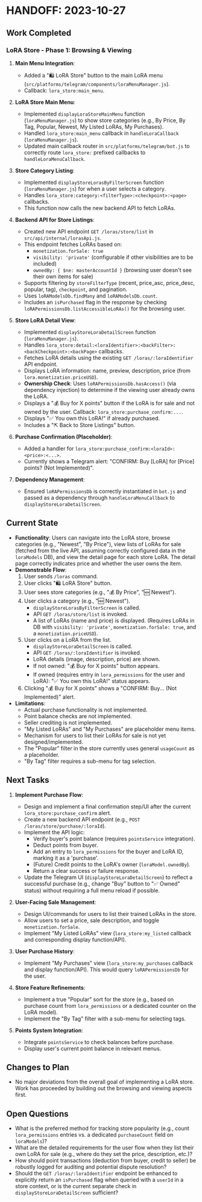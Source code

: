 # HANDOFF: 2023-10-27

## Work Completed

### LoRA Store - Phase 1: Browsing & Viewing

1.  **Main Menu Integration**:
    *   Added a "🛍️ LoRA Store" button to the main LoRA menu (`src/platforms/telegram/components/loraMenuManager.js`).
    *   Callback: `lora_store:main_menu`.

2.  **LoRA Store Main Menu**:
    *   Implemented `displayLoraStoreMainMenu` function (`loraMenuManager.js`) to show store categories (e.g., By Price, By Tag, Popular, Newest, My Listed LoRAs, My Purchases).
    *   Handled `lora_store:main_menu` callback in `handleLoraCallback` (`loraMenuManager.js`).
    *   Updated main callback router in `src/platforms/telegram/bot.js` to correctly route `lora_store:` prefixed callbacks to `handleLoraMenuCallback`.

3.  **Store Category Listing**:
    *   Implemented `displayStoreLorasByFilterScreen` function (`loraMenuManager.js`) for when a user selects a category.
    *   Handles `lora_store:category:<filterType>:<checkpoint>:<page>` callbacks.
    *   This function now calls the new backend API to fetch LoRAs.

4.  **Backend API for Store Listings**:
    *   Created new API endpoint `GET /loras/store/list` in `src/api/internal/lorasApi.js`.
    *   This endpoint fetches LoRAs based on:
        *   `monetization.forSale: true`
        *   `visibility: 'private'` (configurable if other visibilities are to be included)
        *   `ownedBy: { $ne: masterAccountId }` (browsing user doesn't see their own items for sale)
    *   Supports filtering by `storeFilterType` (recent, price_asc, price_desc, popular, tag), `checkpoint`, and pagination.
    *   Uses `loRAModelsDb.findMany` and `loRAModelsDb.count`.
    *   Includes an `isPurchased` flag in the response by checking `loRAPermissionsDb.listAccessibleLoRAs()` for the browsing user.

5.  **Store LoRA Detail View**:
    *   Implemented `displayStoreLoraDetailScreen` function (`loraMenuManager.js`).
    *   Handles `lora_store:detail:<loraIdentifier>:<backFilter>:<backCheckpoint>:<backPage>` callbacks.
    *   Fetches LoRA details using the existing `GET /loras/:loraIdentifier` API endpoint.
    *   Displays LoRA information: name, preview, description, price (from `lora.monetization.priceUSD`).
    *   **Ownership Check**: Uses `loRAPermissionsDb.hasAccess()` (via dependency injection) to determine if the viewing user already owns the LoRA.
    *   Displays a "💰 Buy for X points" button if the LoRA is for sale and not owned by the user. Callback: `lora_store:purchase_confirm:...`.
    *   Displays "✅ You own this LoRA!" if already purchased.
    *   Includes a "⇱ Back to Store Listings" button.

6.  **Purchase Confirmation (Placeholder)**:
    *   Added a handler for `lora_store:purchase_confirm:<loraId>:<price>:<...>`.
    *   Currently shows a Telegram alert: "CONFIRM: Buy [LoRA] for [Price] points? (Not Implemented)".

7.  **Dependency Management**:
    *   Ensured `loRAPermissionsDb` is correctly instantiated in `bot.js` and passed as a dependency through `handleLoraMenuCallback` to `displayStoreLoraDetailScreen`.

## Current State

*   **Functionality**: Users can navigate into the LoRA store, browse categories (e.g., "Newest", "By Price"), view lists of LoRAs for sale (fetched from the live API, assuming correctly configured data in the `loraModels` DB), and view the detail page for each store LoRA. The detail page correctly indicates price and whether the user owns the item.
*   **Demonstrable Flow**:
    1.  User sends `/loras` command.
    2.  User clicks "🛍️ LoRA Store" button.
    3.  User sees store categories (e.g., "💰 By Price", "🆕 Newest").
    4.  User clicks a category (e.g., "🆕 Newest").
        *   `displayStoreLorasByFilterScreen` is called.
        *   API `GET /loras/store/list` is invoked.
        *   A list of LoRAs (name and price) is displayed. (Requires LoRAs in DB with `visibility: 'private'`, `monetization.forSale: true`, and a `monetization.priceUSD`).
    5.  User clicks on a LoRA from the list.
        *   `displayStoreLoraDetailScreen` is called.
        *   API `GET /loras/:loraIdentifier` is invoked.
        *   LoRA details (image, description, price) are shown.
        *   If not owned: "💰 Buy for X points" button appears.
        *   If owned (requires entry in `lora_permissions` for the user and LoRA): "✅ You own this LoRA!" status appears.
    6.  Clicking "💰 Buy for X points" shows a "CONFIRM: Buy... (Not Implemented)" alert.
*   **Limitations**:
    *   Actual purchase functionality is not implemented.
    *   Point balance checks are not implemented.
    *   Seller crediting is not implemented.
    *   "My Listed LoRAs" and "My Purchases" are placeholder menu items.
    *   Mechanism for users to list their LoRAs for sale is not yet designed/implemented.
    *   The "Popular" filter in the store currently uses general `usageCount` as a placeholder.
    *   "By Tag" filter requires a sub-menu for tag selection.

## Next Tasks

1.  **Implement Purchase Flow**:
    *   Design and implement a final confirmation step/UI after the current `lora_store:purchase_confirm` alert.
    *   Create a new backend API endpoint (e.g., `POST /loras/store/purchase/:loraId`).
    *   Implement the API logic:
        *   Verify buyer's point balance (requires `pointsService` integration).
        *   Deduct points from buyer.
        *   Add an entry to `lora_permissions` for the buyer and LoRA ID, marking it as a 'purchase'.
        *   (Future) Credit points to the LoRA's owner (`loraModel.ownedBy`).
        *   Return a clear success or failure response.
    *   Update the Telegram UI (`displayStoreLoraDetailScreen`) to reflect a successful purchase (e.g., change "Buy" button to "✅ Owned" status) without requiring a full menu reload if possible.

2.  **User-Facing Sale Management**:
    *   Design UI/commands for users to list their trained LoRAs in the store.
    *   Allow users to set a price, sale description, and toggle `monetization.forSale`.
    *   Implement "My Listed LoRAs" view (`lora_store:my_listed` callback and corresponding display function/API).

3.  **User Purchase History**:
    *   Implement "My Purchases" view (`lora_store:my_purchases` callback and display function/API). This would query `loRAPermissionsDb` for the user.

4.  **Store Feature Refinements**:
    *   Implement a true "Popular" sort for the store (e.g., based on purchase count from `lora_permissions` or a dedicated counter on the LoRA model).
    *   Implement the "By Tag" filter with a sub-menu for selecting tags.

5.  **Points System Integration**:
    *   Integrate `pointsService` to check balances before purchase.
    *   Display user's current point balance in relevant menus.

## Changes to Plan
*   No major deviations from the overall goal of implementing a LoRA store. Work has proceeded by building out the browsing and viewing aspects first.

## Open Questions

*   What is the preferred method for tracking store popularity (e.g., count `lora_permissions` entries vs. a dedicated `purchaseCount` field on `loraModels`)?
*   What are the detailed requirements for the user flow when they list their own LoRA for sale (e.g., where do they set the price, description, etc.)?
*   How should point transactions (deduction from buyer, credit to seller) be robustly logged for auditing and potential dispute resolution?
*   Should the `GET /loras/:loraIdentifier` endpoint be enhanced to explicitly return an `isPurchased` flag when queried with a `userId` in a store context, or is the current separate check in `displayStoreLoraDetailScreen` sufficient?